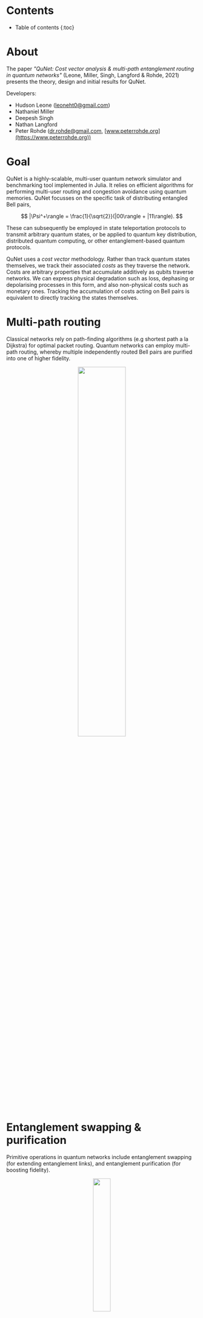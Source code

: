 <script src="https://cdn.mathjax.org/mathjax/latest/MathJax.js?config=TeX-AMS-MML_HTMLorMML" type="text/javascript"></script>

# Contents

* Table of contents
{:toc}

# About

The paper _"QuNet: Cost vector analysis & multi-path entanglement routing in quantum networks"_ (Leone, Miller, Singh, Langford & Rohde, 2021) presents the theory, design and initial results for QuNet.

Developers:
+ Hudson Leone ([leoneht0@gmail.com](mailto:leoneht0@gmail.com))
+ Nathaniel Miller
+ Deepesh Singh
+ Nathan Langford
+ Peter Rohde ([dr.rohde@gmail.com](mailto:dr.rohde@gmail.com), [www.peterrohde.org](https://www.peterrohde.org))

# Goal

QuNet is a highly-scalable, multi-user quantum network simulator and benchmarking tool implemented in Julia. It relies on efficient algorithms for performing multi-user routing and congestion avoidance using quantum memories. QuNet focusses on the specific task of distributing entangled Bell pairs,
<p align="center">
$$ |\Psi^+\rangle = \frac{1}{\sqrt{2}}(|00\rangle + |11\rangle). $$
</p>
These can subsequently be employed in state teleportation protocols to transmit arbitrary quantum states, or be applied to quantum key distribution, distributed quantum computing, or other entanglement-based quantum protocols.

QuNet uses a _cost vector_ methodology. Rather than track quantum states themselves, we track their associated _costs_ as they traverse the network. Costs are arbitrary properties that accumulate additively as qubits traverse networks. We can express physical degradation such as loss, dephasing or depolarising processes in this form, and also non-physical costs such as monetary ones. Tracking the accumulation of costs acting on Bell pairs is equivalent to directly tracking the states themselves.

# Multi-path routing

Classical networks rely on path-finding algorithms (e.g shortest path a la Dijkstra) for optimal packet routing. Quantum networks can employ multi-path routing, whereby multiple independently routed Bell pairs are purified into one of higher fidelity.

<p align="center"><img src="https://user-images.githubusercontent.com/4382522/115101952-634a0d00-9f8b-11eb-986e-2bb964d8273b.jpeg" width="50%"></p>
<!--- ![1F8AF4E2-0408-45B0-98B9-9ABA8FD10FB1](https://user-images.githubusercontent.com/4382522/115101952-634a0d00-9f8b-11eb-986e-2bb964d8273b.jpeg) --->

# Entanglement swapping & purification

Primitive operations in quantum networks include entanglement swapping (for extending entanglement links), and entanglement purification (for boosting fidelity).

<p align="center"><img src="https://user-images.githubusercontent.com/4382522/115101972-82489f00-9f8b-11eb-8e5d-62bb39d81e74.jpeg" width="30%" align="middle"></p>
<p align="center"><img src="https://user-images.githubusercontent.com/4382522/115101973-84126280-9f8b-11eb-95d1-c6e2d43ef390.jpeg" width="50%" align="middle"></p>

<!---
![8874AFC3-5CCE-4C02-B13C-99990B60679B](https://user-images.githubusercontent.com/4382522/115101972-82489f00-9f8b-11eb-8e5d-62bb39d81e74.jpeg)
![3022BE3F-72E4-45DD-A907-AC4046BCF8B2](https://user-images.githubusercontent.com/4382522/115101973-84126280-9f8b-11eb-95d1-c6e2d43ef390.jpeg)
--->

# Graph reduction

These primitives provide simple substitution rules for graph reduction.

<p align="center"><img src="https://user-images.githubusercontent.com/4382522/115101982-98565f80-9f8b-11eb-9a2f-a737a99c37ae.jpeg" width="50%" align="middle"></p>
<!--- ![B26B4EEC-96C4-4F6D-A762-A19D86C20823](https://user-images.githubusercontent.com/4382522/115101982-98565f80-9f8b-11eb-9a2f-a737a99c37ae.jpeg) --->

# Network abstraction

# Space-based networks

Here Alice & Bob have the option of communicating via:
+ A static ground-based fibre link.
+ A LEO satellite passing overhead through atmospheric free-space channels, which dynamically update.
+ Exploiting both and purifying them together (multi-path routing).

<p align="center"><img src="https://user-images.githubusercontent.com/4382522/115101996-bae87880-9f8b-11eb-8f99-e06c1c65f8c1.jpeg" width="50%" align="middle"></p>
<p align="center"><img src="https://user-images.githubusercontent.com/4382522/115101998-bcb23c00-9f8b-11eb-853c-487708e3cbac.jpeg" width="40%" align="middle"></p>

<!---
![04AABAD5-8CB2-4F67-BED7-0E28AE4CD71F](https://user-images.githubusercontent.com/4382522/115101996-bae87880-9f8b-11eb-8f99-e06c1c65f8c1.jpeg)
![6F973A32-33B6-4A3E-B92C-0D8CE9165B96](https://user-images.githubusercontent.com/4382522/115101998-bcb23c00-9f8b-11eb-853c-487708e3cbac.jpeg)
--->

# Code example

This is the QuNet code in Julia that creates that network. Julia modules can be called from Python or run in Jupyter notebooks too. You can learn more about the Julia language at [www.julialang.org](https://www.julialang.org).

<!--- ![F8B2F2BD-59E6-4FDE-8A14-183D136A5E0A](https://user-images.githubusercontent.com/4382522/115102036-ea978080-9f8b-11eb-872f-143fb3e438f3.jpeg) --->

```julia
using QuNet

Q = QNetwork()
A = BasicNode("A")
B = BasicNode("B")
S = PlanSatNode("S")

B.location = Coords(500,0,0)
S.location = Coords(-2000,0,1000)
S.velocity = Velocity(1000,0)

AB = BasicChannel(A, B, exp_cost=true)
AS = AirChannel(A, S)
SB = AirChannel(S, B)

for i in [A, S, AB, AS, SB]
    add(Q, i)
end
```

# Temporal routing & quantum memories

We accommodate for quantum memories by treating them as temporal channels between the respective nodes of identical copies of the underlying graph, where each layer represents the network at a particular point in time.

<p align="center"><img src="https://user-images.githubusercontent.com/4382522/115102057-06028b80-9f8c-11eb-9f8b-76c8c58d38f5.jpeg" width="100%" align="middle"></p>
<!--- ![FE76132D-706C-488B-A6C8-B6B1536283BA](https://user-images.githubusercontent.com/4382522/115102057-06028b80-9f8c-11eb-9f8b-76c8c58d38f5.jpeg) --->

The incrementally weighted asynchronous nodes guide the routing algorithm to preference earlier times, thereby temporally compressing multi-user routing, and providing a temporal routing queue.

The compression ratio is the ratio between routing time with and without memories. Here we show the temporal compression ratio of our algorithm against increasing network congestion.

<p align="center"><img src="https://user-images.githubusercontent.com/4382522/115102085-2af6fe80-9f8c-11eb-9cc9-a3a51beaddf5.jpeg" width="50%" align="middle"></p>
<!--- ![205A8E5E-4ECA-4E30-83E7-48444F178BB0](https://user-images.githubusercontent.com/4382522/115102085-2af6fe80-9f8c-11eb-9cc9-a3a51beaddf5.jpeg) --->

Here’s a multi-user network with 3 users (colour coded) and multi-path routing (maximum 3 paths per user). The stacked layers represent time.

<p align="center"><img src="https://user-images.githubusercontent.com/4382522/115102120-5679e900-9f8c-11eb-9f3c-284a61354520.jpeg" width="50%" align="middle"></p>
<!--- ![BFFD97D5-66CD-4880-A2F0-A1CA11F710EA](https://user-images.githubusercontent.com/4382522/115102120-5679e900-9f8c-11eb-9f3c-284a61354520.jpeg) --->

# Efficient multi-path routing

Our greedy multi-path routing algorithm allows multi-user routing with congestion mitigation via quantum memories, with algorithmic efficiency 
$$ O(M^3V^2) $$, for _M_ user-pairs on a _V_-vertex graph, and is therefore highly scalable and efficient in both users and network size.

Here we consider a grid network with edge percolations, showing the likelihood of users utilising different path numbers as the network becomes increasingly disconnected.

<p align="center"><img src="https://user-images.githubusercontent.com/4382522/115102139-73aeb780-9f8c-11eb-80ef-f3a620479995.jpeg" width="50%" align="middle"></p>
<!--- ![D703EE9D-3CEB-44AC-9F38-AB00DED24637](https://user-images.githubusercontent.com/4382522/115102139-73aeb780-9f8c-11eb-80ef-f3a620479995.jpeg) --->

# Application to quantum key distribution

This heat map shows the fidelity/efficiency trade off for random user pairs on a square lattice network. The distinct heat curves correspond to different numbers of paths utilised. Superimposed contours show achievable per-user E91 QKD secret key rates for the network.

<p align="center"><img src="https://user-images.githubusercontent.com/4382522/115102157-87f2b480-9f8c-11eb-993b-977575973893.jpeg" width="50%" align="middle"></p>
<!--- ![A324DFFD-5CFD-4461-8334-E2DD087A2784](https://user-images.githubusercontent.com/4382522/115102157-87f2b480-9f8c-11eb-993b-977575973893.jpeg) --->

# Application to distributed quantum computing

Our next stage of research is applying QuNet to distributed quantum computing. Entanglement links can be used to fuse together geographically separated graph states, facilitating distributed quantum computation exponentially more powerful than the sum of the parts.

<p align="center"><img src="https://user-images.githubusercontent.com/4382522/115102168-9f31a200-9f8c-11eb-8e4a-7942752468fe.jpeg" width="60%" align="middle"></p>
<!--- ![849B6215-EF77-4E3B-89DE-7E09E935B609](https://user-images.githubusercontent.com/4382522/115102168-9f31a200-9f8c-11eb-8e4a-7942752468fe.jpeg) --->

Consider a distributed computer with N nodes, each with n bits/qubits, and a scaling function that indicates classical-equivalent compute power (classically this is linear, for quantum computers super-linear). The computational gain achieved by unifying remote devices is,

<p align="center">
$$ \lambda = \frac{f_\mathrm{sc}(Nn)}{N\cdot f_\mathrm{sc}(n)}. $$
</p>
<!--- ![31684FB9-FAB0-4C00-A44C-3A4BB5CBB809](https://user-images.githubusercontent.com/4382522/115102197-ba9cad00-9f8c-11eb-97b6-2adc7d92769e.jpeg) --->

Through unification of remote computational assets:
+ Classical computers, $$ \lambda=1 $$. There is no computational enhancement.
+ Quantum computers $$ \lambda>1 $$, in the best case $$ \lambda=\mathrm{exp}(N) $$. We achieve exponential computational enhancement.

# The vision, the book

Our vision for the quantum internet is presented in the upcoming book [“The Quantum Internet”](https://cup.org/2Q7UpM4) published by Cambridge University Press.

# Acknowledgements

We thank Darcy Morgan, Alexis Shaw, Marika Kieferova, Zixin Huang, Louis Tessler, Yuval Sanders, Jasminder Sidhu, Simon Devitt & Jon Dowling for conversation (both helpful, unhelpful, meaningless, derogatory, and diatribe). We also thank the developers of [JuliaGraphs](https://juliagraphs.org), which QuNet makes heavy use of.

